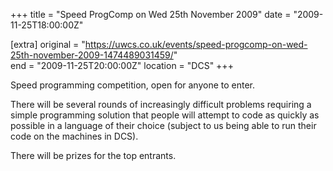 +++
title = "Speed ProgComp on Wed 25th November 2009"
date = "2009-11-25T18:00:00Z"

[extra]
original = "https://uwcs.co.uk/events/speed-progcomp-on-wed-25th-november-2009-1474489031459/"    
end = "2009-11-25T20:00:00Z"
location = "DCS"
+++

Speed programming competition, open for anyone to enter.

There will be several rounds of increasingly difficult problems requiring a simple programming solution that people will attempt to code as quickly as possible in a language of their choice (subject to us being able to run their code on the machines in DCS).

There will be prizes for the top entrants.

